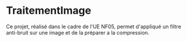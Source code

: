 # TraitementImage
Ce projet, réalisé dans le cadre de l'UE NF05, permet d'appliqué un filtre anti-bruit sur une image et de la préparer a la compression. 
